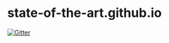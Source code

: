 # state-of-the-art.github.io

[![Gitter](https://badges.gitter.im/state-of-the-art/Site.svg)](https://gitter.im/state-of-the-art/Site?utm_source=badge&utm_medium=badge&utm_campaign=pr-badge&utm_content=badge)
